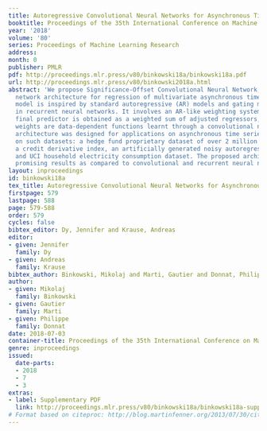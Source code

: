 ```yaml
---
title: Autoregressive Convolutional Neural Networks for Asynchronous Time Series
booktitle: Proceedings of the 35th International Conference on Machine Learning
year: '2018'
volume: '80'
series: Proceedings of Machine Learning Research
address: 
month: 0
publisher: PMLR
pdf: http://proceedings.mlr.press/v80/binkowski18a/binkowski18a.pdf
url: http://proceedings.mlr.press/v80/binkowski2018a.html
abstract: 'We propose Significance-Offset Convolutional Neural Network, a deep convolutional
  network architecture for regression of multivariate asynchronous time series. The
  model is inspired by standard autoregressive (AR) models and gating mechanisms used
  in recurrent neural networks. It involves an AR-like weighting system, where the
  final predictor is obtained as a weighted sum of adjusted regressors, while the
  weights are data-dependent functions learnt through a convolutional network. The
  architecture was designed for applications on asynchronous time series and is evaluated
  on such datasets: a hedge fund proprietary dataset of over 2 million quotes for
  a credit derivative index, an artificially generated noisy autoregressive series
  and UCI household electricity consumption dataset. The proposed architecture achieves
  promising results as compared to convolutional and recurrent neural networks.'
layout: inproceedings
id: binkowski18a
tex_title: Autoregressive Convolutional Neural Networks for Asynchronous Time Series
firstpage: 579
lastpage: 588
page: 579-588
order: 579
cycles: false
bibtex_editor: Dy, Jennifer and Krause, Andreas
editor:
- given: Jennifer
  family: Dy
- given: Andreas
  family: Krause
bibtex_author: Binkowski, Mikolaj and Marti, Gautier and Donnat, Philippe
author:
- given: Mikolaj
  family: Binkowski
- given: Gautier
  family: Marti
- given: Philippe
  family: Donnat
date: 2018-07-03
container-title: Proceedings of the 35th International Conference on Machine Learning
genre: inproceedings
issued:
  date-parts:
  - 2018
  - 7
  - 3
extras:
- label: Supplementary PDF
  link: http://proceedings.mlr.press/v80/binkowski18a/binkowski18a-supp.pdf
# Format based on citeproc: http://blog.martinfenner.org/2013/07/30/citeproc-yaml-for-bibliographies/
---
```

